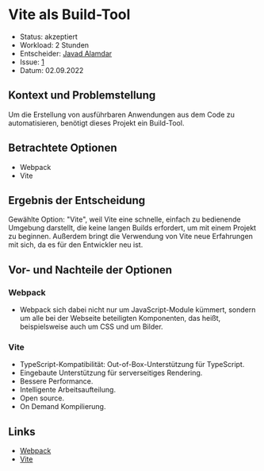 # Vite als Build-Tool
* Status: akzeptiert
* Workload: 2 Stunden
* Entscheider: [Javad Alamdar](https://github.com/javadalam)
* Issue: [1](https://github.com/mi-classroom/mi-master-wt-beiboot-2022/issues/1)
* Datum: 02.09.2022

## Kontext und Problemstellung

Um die Erstellung von ausführbaren Anwendungen aus dem Code zu automatisieren, benötigt dieses Projekt ein Build-Tool.

## Betrachtete Optionen

* Webpack
* Vite

## Ergebnis der Entscheidung

Gewählte Option: "Vite", weil Vite eine schnelle, einfach zu bedienende Umgebung darstellt, die keine langen Builds erfordert, um mit einem Projekt zu beginnen. Außerdem bringt die Verwendung von Vite neue Erfahrungen mit sich, da es für den Entwickler neu ist.

## Vor- und Nachteile der Optionen

### Webpack

* Webpack sich dabei nicht nur um JavaScript-Module kümmert, sondern um alle bei der Webseite beteiligten Komponenten, das heißt, beispielsweise auch um CSS und um Bilder. 

### Vite

* TypeScript-Kompatibilität: Out-of-Box-Unterstützung für TypeScript.
* Eingebaute Unterstützung für serverseitiges Rendering.
* Bessere Performance.
* Intelligente Arbeitsaufteilung.
* Open source.
* On Demand Kompilierung.

## Links

* [Webpack](https://webpack.js.org/)
* [Vite](https://vitejs.dev/)
